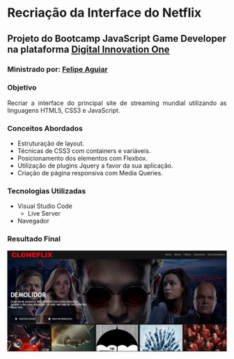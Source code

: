 # **Recriação da Interface do Netflix**

## Projeto do Bootcamp JavaScript Game Developer na plataforma [Digital Innovation One](https://digitalinnovation.one/sign-up)

### Ministrado por: [Felipe Aguiar](https://github.com/felipeAguiarCode)  

### **Objetivo**  

<div align='justify'>
Recriar a interface do principal site de streaming mundial utilizando as linguagens HTML5, CSS3 e JavaScript.
</div>

### **Conceitos Abordados**
- Estruturação de layout.
- Técnicas de CSS3 com containers e variáveis.
- Posicionamento dos elementos com Flexbox.  
- Utilização de plugins Jquery a favor da sua aplicação.
- Criação de página responsiva com Media Queries.

### **Tecnologias Utilizadas**
- Visual Studio Code
    - Live Server
- Navegador

### **Resultado Final**
![Imagem do resultado final](image/resultado-final.PNG)



